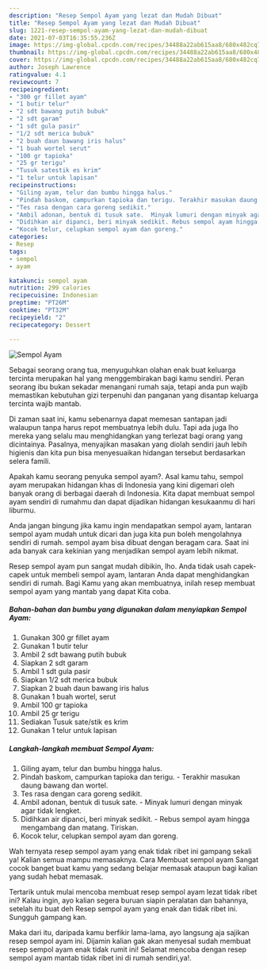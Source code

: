 ```yaml
---
description: "Resep Sempol Ayam yang lezat dan Mudah Dibuat"
title: "Resep Sempol Ayam yang lezat dan Mudah Dibuat"
slug: 1221-resep-sempol-ayam-yang-lezat-dan-mudah-dibuat
date: 2021-07-03T16:35:55.236Z
image: https://img-global.cpcdn.com/recipes/34488a22ab615aa8/680x482cq70/sempol-ayam-foto-resep-utama.jpg
thumbnail: https://img-global.cpcdn.com/recipes/34488a22ab615aa8/680x482cq70/sempol-ayam-foto-resep-utama.jpg
cover: https://img-global.cpcdn.com/recipes/34488a22ab615aa8/680x482cq70/sempol-ayam-foto-resep-utama.jpg
author: Joseph Lawrence
ratingvalue: 4.1
reviewcount: 7
recipeingredient:
- "300 gr fillet ayam"
- "1 butir telur"
- "2 sdt bawang putih bubuk"
- "2 sdt garam"
- "1 sdt gula pasir"
- "1/2 sdt merica bubuk"
- "2 buah daun bawang iris halus"
- "1 buah wortel serut"
- "100 gr tapioka"
- "25 gr terigu"
- "Tusuk satestik es krim"
- "1 telur untuk lapisan"
recipeinstructions:
- "Giling ayam, telur dan bumbu hingga halus."
- "Pindah baskom, campurkan tapioka dan terigu. Terakhir masukan daung bawang dan wortel."
- "Tes rasa dengan cara goreng sedikit."
- "Ambil adonan, bentuk di tusuk sate.  Minyak lumuri dengan minyak agar tidak lengket."
- "Didihkan air dipanci, beri minyak sedikit. Rebus sempol ayam hingga mengambang dan matang. Tiriskan."
- "Kocok telur, celupkan sempol ayam dan goreng."
categories:
- Resep
tags:
- sempol
- ayam

katakunci: sempol ayam 
nutrition: 299 calories
recipecuisine: Indonesian
preptime: "PT26M"
cooktime: "PT32M"
recipeyield: "2"
recipecategory: Dessert

---
```



![Sempol Ayam](https://img-global.cpcdn.com/recipes/34488a22ab615aa8/680x482cq70/sempol-ayam-foto-resep-utama.jpg)

Sebagai seorang orang tua, menyuguhkan olahan enak buat keluarga tercinta merupakan hal yang menggembirakan bagi kamu sendiri. Peran seorang ibu bukan sekadar menangani rumah saja, tetapi anda pun wajib memastikan kebutuhan gizi terpenuhi dan panganan yang disantap keluarga tercinta wajib mantab.

Di zaman  saat ini, kamu sebenarnya dapat memesan santapan jadi walaupun tanpa harus repot membuatnya lebih dulu. Tapi ada juga lho mereka yang selalu mau menghidangkan yang terlezat bagi orang yang dicintainya. Pasalnya, menyajikan masakan yang diolah sendiri jauh lebih higienis dan kita pun bisa menyesuaikan hidangan tersebut berdasarkan selera famili. 



Apakah kamu seorang penyuka sempol ayam?. Asal kamu tahu, sempol ayam merupakan hidangan khas di Indonesia yang kini digemari oleh banyak orang di berbagai daerah di Indonesia. Kita dapat membuat sempol ayam sendiri di rumahmu dan dapat dijadikan hidangan kesukaanmu di hari liburmu.

Anda jangan bingung jika kamu ingin mendapatkan sempol ayam, lantaran sempol ayam mudah untuk dicari dan juga kita pun boleh mengolahnya sendiri di rumah. sempol ayam bisa dibuat dengan beragam cara. Saat ini ada banyak cara kekinian yang menjadikan sempol ayam lebih nikmat.

Resep sempol ayam pun sangat mudah dibikin, lho. Anda tidak usah capek-capek untuk membeli sempol ayam, lantaran Anda dapat menghidangkan sendiri di rumah. Bagi Kamu yang akan membuatnya, inilah resep membuat sempol ayam yang mantab yang dapat Kita coba.

<!--inarticleads1-->

##### Bahan-bahan dan bumbu yang digunakan dalam menyiapkan Sempol Ayam:

1. Gunakan 300 gr fillet ayam
1. Gunakan 1 butir telur
1. Ambil 2 sdt bawang putih bubuk
1. Siapkan 2 sdt garam
1. Ambil 1 sdt gula pasir
1. Siapkan 1/2 sdt merica bubuk
1. Siapkan 2 buah daun bawang iris halus
1. Gunakan 1 buah wortel, serut
1. Ambil 100 gr tapioka
1. Ambil 25 gr terigu
1. Sediakan Tusuk sate/stik es krim
1. Gunakan 1 telur untuk lapisan




<!--inarticleads2-->

##### Langkah-langkah membuat Sempol Ayam:

1. Giling ayam, telur dan bumbu hingga halus.
1. Pindah baskom, campurkan tapioka dan terigu. - Terakhir masukan daung bawang dan wortel.
1. Tes rasa dengan cara goreng sedikit.
1. Ambil adonan, bentuk di tusuk sate.  - Minyak lumuri dengan minyak agar tidak lengket.
1. Didihkan air dipanci, beri minyak sedikit. - Rebus sempol ayam hingga mengambang dan matang. Tiriskan.
1. Kocok telur, celupkan sempol ayam dan goreng.




Wah ternyata resep sempol ayam yang enak tidak ribet ini gampang sekali ya! Kalian semua mampu memasaknya. Cara Membuat sempol ayam Sangat cocok banget buat kamu yang sedang belajar memasak ataupun bagi kalian yang sudah hebat memasak.

Tertarik untuk mulai mencoba membuat resep sempol ayam lezat tidak ribet ini? Kalau ingin, ayo kalian segera buruan siapin peralatan dan bahannya, setelah itu buat deh Resep sempol ayam yang enak dan tidak ribet ini. Sungguh gampang kan. 

Maka dari itu, daripada kamu berfikir lama-lama, ayo langsung aja sajikan resep sempol ayam ini. Dijamin kalian gak akan menyesal sudah membuat resep sempol ayam enak tidak rumit ini! Selamat mencoba dengan resep sempol ayam mantab tidak ribet ini di rumah sendiri,ya!.

